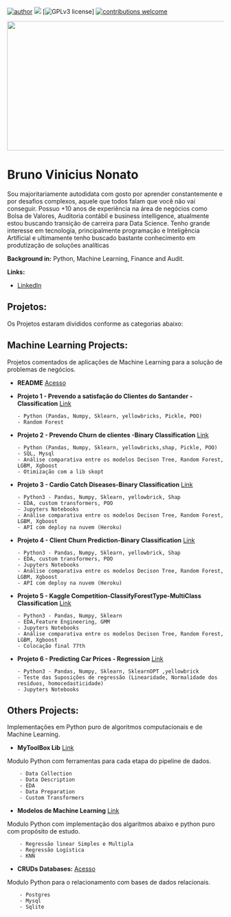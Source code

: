 [![author](https://img.shields.io/badge/author-brunovn-red.svg)](www.linkedin.com/in/brunovn) 
[![](https://img.shields.io/badge/python-3.7+-blue.svg)](https://www.python.org/downloads/release/python-365/) [![GPLv3 license](https://img.shields.io/badge/License-MIT-blue.svg)]
[![contributions welcome](https://img.shields.io/badge/contributions-welcome-brightgreen.svg?style=flat)](https://github.com/bruno154/Data_Science_Python/issues)

<p align="center">
  <img src="https://github.com/bruno154/DataScienceProjects/blob/master/imgs/Galaxy%20Twitch%20Banner.png" width = "900" height = "300">
</p> 
 
# Bruno Vinicius Nonato
Sou majoritariamente autodidata com gosto por aprender constantemente e por desafios complexos, aquele que todos falam que você não vai conseguir. Possuo +10 anos de experiência na área de negócios como Bolsa de Valores, Auditoria contábil e business intelligence, atualmente estou buscando transição de carreira para Data Science.
Tenho grande interesse em tecnologia, principalmente programação e Inteligência Artificial e ultimamente tenho buscado bastante conhecimento em produtização de soluções analíticas

**Background in:** Python, Machine Learning, Finance and Audit.

**Links:** 
* [LinkedIn](https://www.linkedin.com/in/brunovn)  
 
## Projetos:
Os Projetos estaram divididos conforme as categorias abaixo:


## Machine Learning Projects:
Projetos comentados de aplicações de Machine Learning para a solução de problemas de negócios.
* **README** [Acesso](https://github.com/bruno154/DataScienceProjects/tree/master/MachineLearningProjects/README.md)
* **Projeto 1 - Prevendo a satisfação do Clientes do Santander - Classification** [Link](https://github.com/bruno154/project-1-santander-customers/blob/main/artefato_final/pipeline_final.ipynb)

      - Python (Pandas, Numpy, Sklearn, yellowbricks, Pickle, POO)
      - Random Forest
  
* **Projeto 2 - Prevendo Churn de clientes -Binary Classification** [Link](https://github.com/bruno154/project-2-predicting-customers-churn/blob/main/notebooks/Projeto2_Churn_Customers_baseline.ipynb)

      - Python (Pandas, Numpy, Sklearn, yellowbricks,shap, Pickle, POO)
      - SQL, Mysql
      - Análise comparativa entre os modelos Decison Tree, Random Forest, LGBM, Xgboost
      - Otimização com a lib skopt
      
      
* **Projeto 3 - Cardio Catch Diseases-Binary Classification** [Link](https://github.com/bruno154/project-4-cardio-catch-disease/blob/main/notebooks/project-catch-disease-pa001.ipynb)

      - Python3 - Pandas, Numpy, Sklearn, yellowbrick, Shap
      - EDA, custom transformers, POO
      - Jupyters Notebooks
      - Análise comparativa entre os modelos Decison Tree, Random Forest, LGBM, Xgboost
      - API com deploy na nuvem (Heroku)
      
      
* **Projeto 4 - Client Churn Prediction-Binary Classification** [Link](https://github.com/bruno154/project-client-churn-prediction/blob/main/pa003-client-churn-prediction.ipynb)

      - Python3 - Pandas, Numpy, Sklearn, yellowbrick, Shap
      - EDA, custom transformers, POO
      - Jupyters Notebooks
      - Análise comparativa entre os modelos Decison Tree, Random Forest, LGBM, Xgboost
      - API com deploy na nuvem (Heroku)
      
* **Projeto 5 - Kaggle Competition-ClassifyForestType-MultiClass Classification** [Link](https://github.com/bruno154/kaggle_competition_classifyforesttype)

      - Python3 - Pandas, Numpy, Sklearn
      - EDA,Feature Engineering, GMM
      - Jupyters Notebooks
      - Análise comparativa entre os modelos Decison Tree, Random Forest, LGBM, Xgboost
      - Colocação final 77th
      

* **Projeto 6 - Predicting Car Prices - Regression** [Link](https://github.com/bruno154/project-3-predicting-car-price/blob/main/Predicting_Car_Prices.ipynb)

      - Python3 - Pandas, Numpy, Sklearn, SklearnOPT ,yellowbrick
      - Teste das Suposições de regressão (Linearidade, Normalidade dos resíduos, homocedasticidade)
      - Jupyters Notebooks

## Others Projects:
Implementações em Python puro de algoritmos computacionais e de Machine Learning.
* **MyToolBox Lib** [Link](https://github.com/bruno154/project-mytoolbox)

Modulo Python com ferramentas para cada etapa do pipeline de dados.

        - Data Collection
        - Data Description
        - EDA
        - Data Preparation
        - Custom Transformers

* **Modelos de Machine Learning** [Link](https://github.com/bruno154/project-ml-models)

Modulo Python com implementação dos algaritmos abaixo e python puro com propósito de estudo.
        
        - Regressão linear Simples e Multipla
        - Regressão Logística
        - KNN

* **CRUDs Databases:** [Acesso](https://github.com/bruno154/project-cruds)

Modulo Python para o relacionamento com bases de dados relacionais.
        
        - Postgres
        - Mysql
        - Sqlite 
